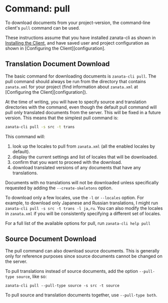 # Command: pull

To download documents from your project-version, the command-line client's `pull` command can be used.

These instructions assume that you have installed zanata-cli as shown in [Installing the Client](installation), and have saved user and project configuration as shown in [Configuring the Client][configuration].


## Translation Document Download

The basic command for downloading documents is `zanata-cli pull`. The pull command should always be run from the directory that contains `zanata.xml` for your project (find information about `zanata.xml` at [Configuring the Client][configuration]).

At the time of writing, you will have to specify source and translation directories with the command, even though the default pull command will pull only translated documents from the server. This will be fixed in a future version. This means that the simplest pull command is:

```bash
zanata-cli pull -s src -t trans
```


This command will:

 1. look up the locales to pull from `zanata.xml` (all the enabled locales by default).
 1. display the current settings and list of locales that will be downloaded.
 1. confirm that you want to proceed with the download.
 1. download translated versions of any documents that have any translations.

Documents with no translations will not be downloaded unless specifically requested by adding the `--create-skeletons` option.

To download only a few locales, use the `-l` or `--locales` option. For example, to download only Japanese and Russian translations, I might run `zanata-cli pull -s src -t trans -l ja,ru`. You can also modify the locales in `zanata.xml` if you will be consistently specifying a different set of locales.

For a full list of the available options for pull, run `zanata-cli help pull`


## Source Document Download

The pull command can also download source documents. This is generally only for reference purposes since source documents cannot be changed on the server.

To pull translations instead of source documents, add the option `--pull-type source`, like so:

```
zanata-cli pull --pull-type source -s src -t source
```

To pull source and translation documents together, use `--pull-type both`.

